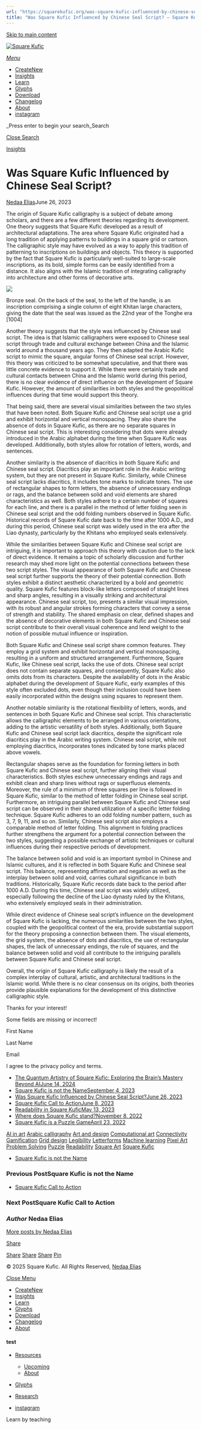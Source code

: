 ```yaml
---
url: "https://squarekufic.org/was-square-kufic-influenced-by-chinese-seal-script/"
title: "Was Square Kufic Influenced by Chinese Seal Script? – Square Kufic"
---
```


[Skip to main content](https://squarekufic.org/was-square-kufic-influenced-by-chinese-seal-script/#ajax-content-wrap)

[![Square Kufic](https://squarekufic.org/wp-content/uploads/2023/09/square-kufic-logo-b.svg)](https://squarekufic.org/)

[_Menu_](https://squarekufic.org/was-square-kufic-influenced-by-chinese-seal-script/#slide-out-widget-area)

- [CreateNew](https://kashida.org/)
- [Insights](https://squarekufic.org/insights/)
- [Learn](https://squarekufic.org/learn/welcome-to-square-kufic/)
- [Glyphs](https://squarekufic.org/glyphs/)
- [Download](https://squarekufic.org/download/)
- [Changelog](https://squarekufic.org/changelog/)
- [About](https://squarekufic.org/about/)
- [instagram](https://www.instagram.com/square.kufic/)

_Press enter to begin your search_Search

[Close Search](https://squarekufic.org/was-square-kufic-influenced-by-chinese-seal-script/#)

[Insights](https://squarekufic.org/category/insights/)

# Was Square Kufic Influenced by Chinese Seal Script?

[Nedaa Elias](https://squarekufic.org/author/bcbgmaxazria/ "Posts by Nedaa Elias")June 26, 2023

The origin of Square Kufic calligraphy is a subject of debate among scholars, and there are a few different theories regarding its development. One theory suggests that Square Kufic developed as a result of architectural adaptations. The area where Square Kufic originated had a long tradition of applying patterns to buildings in a square grid or cartoon. The calligraphic style may have evolved as a way to apply this tradition of patterning to inscriptions on buildings and objects. This theory is supported by the fact that Square Kufic is particularly well-suited to large-scale inscriptions, as its bold, simple forms can be easily identified from a distance. It also aligns with the Islamic tradition of integrating calligraphy into architecture and other forms of decorative arts.

![](https://www.babelstone.co.uk/Khitan/Images/ToyoshiKenkyu_1938_Plate4b.jpg)

Bronze seal. On the back of the seal, to the left of the handle, is an inscription comprising a single column of eight Khitan large characters, giving the date that the seal was issued as the 22nd year of the Tonghe era \[1004\]

Another theory suggests that the style was influenced by Chinese seal script. The idea is that Islamic calligraphers were exposed to Chinese seal script through trade and cultural exchange between China and the Islamic world around a thousand years ago. They then adapted the Arabic Kufic script to mimic the square, angular forms of Chinese seal script. However, this theory was criticized to be somewhat speculative, and that there was little concrete evidence to support it. While there were certainly trade and cultural contacts between China and the Islamic world during this period, there is no clear evidence of direct influence on the development of Square Kufic. However, the amount of similarities in both styles and the geopolitical influences during that time would support this theory.

That being said, there are several visual similarities between the two styles that have been noted. Both Square Kufic and Chinese seal script use a grid and exhibit horizontal and vertical monospacing. They also share the absence of dots in Square Kufic, as there are no separate squares in Chinese seal script. This is interesting considering that dots were already introduced in the Arabic alphabet during the time when Square Kufic was developed. Additionally, both styles allow for rotation of letters, words, and sentences.

Another similarity is the absence of diacritics in both Square Kufic and Chinese seal script. Diacritics play an important role in the Arabic writing system, but they are not present in Square Kufic. Similarly, while Chinese seal script lacks diacritics, it includes tone marks to indicate tones. The use of rectangular shapes to form letters, the absence of unnecessary endings or rags, and the balance between solid and void elements are shared characteristics as well. Both styles adhere to a certain number of squares for each line, and there is a parallel in the method of letter folding seen in Chinese seal script and the odd folding numbers observed in Square Kufic. Historical records of Square Kufic date back to the time after 1000 A.D., and during this period, Chinese seal script was widely used in the era after the Liao dynasty, particularly by the Khitans who employed seals extensively.

While the similarities between Square Kufic and Chinese seal script are intriguing, it is important to approach this theory with caution due to the lack of direct evidence. It remains a topic of scholarly discussion and further research may shed more light on the potential connections between these two script styles. The visual appearance of both Square Kufic and Chinese seal script further supports the theory of their potential connection. Both styles exhibit a distinct aesthetic characterized by a bold and geometric quality. Square Kufic features block-like letters composed of straight lines and sharp angles, resulting in a visually striking and architectural appearance. Chinese seal script, too, presents a similar visual impression, with its robust and angular strokes forming characters that convey a sense of strength and stability. The shared emphasis on clear, defined shapes and the absence of decorative elements in both Square Kufic and Chinese seal script contribute to their overall visual coherence and lend weight to the notion of possible mutual influence or inspiration.

Both Square Kufic and Chinese seal script share common features. They employ a grid system and exhibit horizontal and vertical monospacing, resulting in a uniform and structured arrangement. Furthermore, Square Kufic, like Chinese seal script, lacks the use of dots. Chinese seal script does not contain separate squares, and consequently, Square Kufic also omits dots from its characters. Despite the availability of dots in the Arabic alphabet during the development of Square Kufic, early examples of this style often excluded dots, even though their inclusion could have been easily incorporated within the designs using squares to represent them.

Another notable similarity is the rotational flexibility of letters, words, and sentences in both Square Kufic and Chinese seal script. This characteristic allows the calligraphic elements to be arranged in various orientations, adding to the artistic versatility of both styles. Additionally, both Square Kufic and Chinese seal script lack diacritics, despite the significant role diacritics play in the Arabic writing system. Chinese seal script, while not employing diacritics, incorporates tones indicated by tone marks placed above vowels.

Rectangular shapes serve as the foundation for forming letters in both Square Kufic and Chinese seal script, further aligning their visual characteristics. Both styles eschew unnecessary endings and rags and exhibit clean and sharp lines without rags or superfluous elements. Moreover, the rule of a minimum of three squares per line is followed in Square Kufic, similar to the method of letter folding in Chinese seal script. Furthermore, an intriguing parallel between Square Kufic and Chinese seal script can be observed in their shared utilization of a specific letter folding technique. Square Kufic adheres to an odd folding number pattern, such as 3, 7, 9, 11, and so on. Similarly, Chinese seal script also employs a comparable method of letter folding. This alignment in folding practices further strengthens the argument for a potential connection between the two styles, suggesting a possible exchange of artistic techniques or cultural influences during their respective periods of development.

The balance between solid and void is an important symbol in Chinese and Islamic cultures, and it is reflected in both Square Kufic and Chinese seal script. This balance, representing affirmation and negation as well as the interplay between solid and void, carries cultural significance in both traditions. Historically, Square Kufic records date back to the period after 1000 A.D. During this time, Chinese seal script was widely utilized, especially following the decline of the Liao dynasty ruled by the Khitans, who extensively employed seals in their administration.

While direct evidence of Chinese seal script’s influence on the development of Square Kufic is lacking, the numerous similarities between the two styles, coupled with the geopolitical context of the era, provide substantial support for the theory proposing a connection between them. The visual elements, the grid system, the absence of dots and diacritics, the use of rectangular shapes, the lack of unnecessary endings, the rule of squares, and the balance between solid and void all contribute to the intriguing parallels between Square Kufic and Chinese seal script.

Overall, the origin of Square Kufic calligraphy is likely the result of a complex interplay of cultural, artistic, and architectural traditions in the Islamic world. While there is no clear consensus on its origins, both theories provide plausible explanations for the development of this distinctive calligraphic style.

Thanks for your interest!

Some fields are missing or incorrect!

First Name

Last Name

Email

I agree to the privacy policy and terms.

- [The Quantum Artistry of Square Kufic: Exploring the Brain’s Mastery Beyond AIJune 14, 2024](https://squarekufic.org/the-quantum-artistry-of-square-kufic-exploring-the-brains-mastery-beyond-ai/)
- [Square Kufic is not the NameSeptember 4, 2023](https://squarekufic.org/square-kufic-is-not-the-name/)
- [Was Square Kufic Influenced by Chinese Seal Script?June 26, 2023](https://squarekufic.org/was-square-kufic-influenced-by-chinese-seal-script/)
- [Square Kufic Call to ActionJune 8, 2023](https://squarekufic.org/square-kufic-call-to-action/)
- [Readability in Square KuficMay 13, 2023](https://squarekufic.org/readability-in-square-kufic/)
- [Where does Square Kufic stand?November 8, 2022](https://squarekufic.org/where-does-square-kufic-stand/)
- [Square Kufic is a Puzzle GameApril 23, 2022](https://squarekufic.org/square-kufic-is-a-puzzle-game/)

[AI in art](https://squarekufic.org/tag/ai-in-art/) [Arabic calligraphy](https://squarekufic.org/tag/arabic-calligraphy/) [Art and design](https://squarekufic.org/tag/art-and-design/) [Computational art](https://squarekufic.org/tag/computational-art/) [Connectivity](https://squarekufic.org/tag/connectivity/) [Gamification](https://squarekufic.org/tag/gamification/) [Grid design](https://squarekufic.org/tag/grid-design/) [Legibility](https://squarekufic.org/tag/legibility/) [Letterforms](https://squarekufic.org/tag/letterforms/) [Machine learning](https://squarekufic.org/tag/machine-learning/) [Pixel Art](https://squarekufic.org/tag/pixel-art/) [Problem Solving](https://squarekufic.org/tag/problem-solving/) [Puzzle](https://squarekufic.org/tag/puzzle/) [Readability](https://squarekufic.org/tag/readability/) [Square Art](https://squarekufic.org/tag/square-art/) [Square Kufic](https://squarekufic.org/tag/square-kufic/)

- [Square Kufic is not the Name](https://squarekufic.org/square-kufic-is-not-the-name/)

### Previous PostSquare Kufic is not the Name

- [Square Kufic Call to Action](https://squarekufic.org/square-kufic-call-to-action/)

### Next PostSquare Kufic Call to Action


### _Author_ Nedaa Elias

[More posts by Nedaa Elias](https://squarekufic.org/author/bcbgmaxazria/)

[Share](https://squarekufic.org/was-square-kufic-influenced-by-chinese-seal-script/#)

[Share](https://squarekufic.org/was-square-kufic-influenced-by-chinese-seal-script/# "Share this") [Share](https://squarekufic.org/was-square-kufic-influenced-by-chinese-seal-script/# "Share this") [Share](https://squarekufic.org/was-square-kufic-influenced-by-chinese-seal-script/# "Share this") [Pin](https://squarekufic.org/was-square-kufic-influenced-by-chinese-seal-script/# "Pin this")

© 2025 Square Kufic. All Rights Reserved, [Nedaa Elias](https://nedaaelias.me/)

[Close Menu](https://squarekufic.org/was-square-kufic-influenced-by-chinese-seal-script/#)

- [CreateNew](https://kashida.org/)
- [Insights](https://squarekufic.org/insights/)
- [Learn](https://squarekufic.org/learn/welcome-to-square-kufic/)
- [Glyphs](https://squarekufic.org/glyphs/)
- [Download](https://squarekufic.org/download/)
- [Changelog](https://squarekufic.org/changelog/)
- [About](https://squarekufic.org/about/)

#### test

- [Resources](https://squarekufic.org/resources/)
  - [Upcoming](https://squarekufic.org/upcoming/)
  - [About](https://squarekufic.org/about/)
- [Glyphs](https://squarekufic.org/glyphs/)
- [Research](https://squarekufic.org/learn/research/)

- [instagram](https://www.instagram.com/square.kufic/)

Learn by teaching